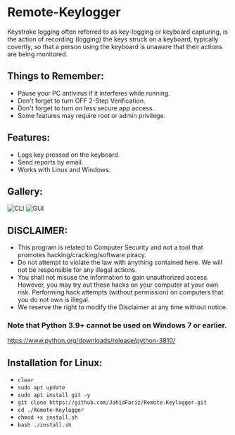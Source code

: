 # Remote-Keylogger
Keystroke logging often referred to as key-logging or keyboard capturing, is the action of recording (logging) the keys struck on a keyboard, typically covertly, so that a person using the keyboard is unaware that their actions are being monitored.

## Things to Remember:
* Pause your PC antivirus if it interferes while running.
* Don't forget to turn OFF 2-Step Verification.
* Don't forget to turn on less secure app access.
* Some features may require root or admin privilege.

## Features:
* Logs key pressed on the keyboard.
* Send reports by email.
* Works with Linux and Windows.

## Gallery:
![CLI](https://user-images.githubusercontent.com/50825690/161907682-0a392d2f-aca2-4e1e-83cf-8c524eddfb78.png)
![GUI](https://user-images.githubusercontent.com/50825690/161907691-706f1d82-6786-473d-8afe-436b5439f589.png)

## DISCLAIMER:
* This program is related to Computer Security and not a tool that promotes hacking/cracking/software piracy.
* Do not attempt to violate the law with anything contained here. We will not be responsible for any illegal actions.
* You shall not misuse the information to gain unauthorized access. However, you may try out these hacks on your computer at your own risk. Performing hack attempts (without permission) on computers that you do not own is illegal.
* We reserve the right to modify the Disclaimer at any time without notice.

### Note that Python 3.9+ cannot be used on Windows 7 or earlier.
https://www.python.org/downloads/release/python-3810/

## Installation for Linux:
* `clear`
* `sudo apt update`
* `sudo apt install git -y`
* `git clone https://github.com/JahidFariz/Remote-Keylogger.git`
* `cd ./Remote-Keylogger`
* `chmod +x install.sh`
* `bash ./install.sh`
